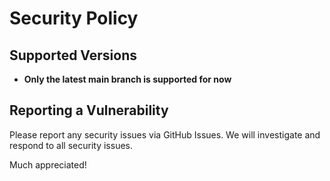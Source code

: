 # Security Policy

## Supported Versions

- **Only the latest main branch is supported for now**

## Reporting a Vulnerability

Please report any security issues via GitHub Issues. We will investigate and respond to all security issues.

Much appreciated!

